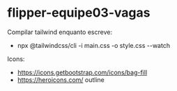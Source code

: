 # flipper-equipe03-vagas

Compilar tailwind enquanto escreve:

- npx @tailwindcss/cli -i main.css -o style.css --watch

Icons:

- https://icons.getbootstrap.com/icons/bag-fill
- https://heroicons.com/ outline

